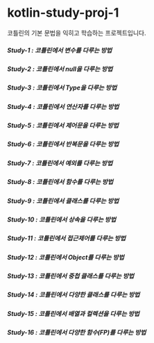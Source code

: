 # kotlin-study-proj-1
코틀린의 기본 문법을 익히고 학습하는 프로젝트입니다.

##### Study-1 : 코틀린에서 변수를 다루는 방법

##### Study-2 : 코틀린에서 null을 다루는 방법 

##### Study-3 : 코틀린에서 Type을 다루는 방법

##### Study-4 : 코틀린에서 연산자를 다루는 방법

##### Study-5 : 코틀린에서 제어문을 다루는 방법

##### Study-6 : 코틀린에서 반복문을 다루는 방법

##### Study-7 : 코틀린에서 예외를 다루는 방법

##### Study-8 : 코틀린에서 함수를 다루는 방법

##### Study-9 : 코틀린에서 클래스를 다루는 방법

##### Study-10 : 코틀린에서 상속을 다루는 방법

##### Study-11 : 코틀린에서 접근제어를 다루는 방법

##### Study-12 : 코틀린에서 Object를 다루는 방법

##### Study-13 : 코틀린에서 중첩 클래스를 다루는 방법

##### Study-14 : 코틀린에서 다양한 클래스를 다루는 방법

##### Study-15 : 코틀린에서 배열과 컬렉션을 다루는 방법

##### Study-16 : 코틀린에서 다양한 함수(FP)를 다루는 방법

